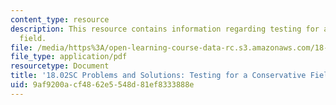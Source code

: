 ```yaml
---
content_type: resource
description: This resource contains information regarding testing for a conservative
  field.
file: /media/https%3A/open-learning-course-data-rc.s3.amazonaws.com/18-02sc-multivariable-calculus-fall-2010/9af9200acf4862e5548d81ef8333888e_MIT18_02SC_we_90_comb.pdf
file_type: application/pdf
resourcetype: Document
title: '18.02SC Problems and Solutions: Testing for a Conservative Field'
uid: 9af9200a-cf48-62e5-548d-81ef8333888e
---
```


